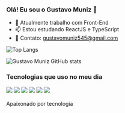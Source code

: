### Olá! Eu sou o Gustavo Muniz 👋

- 🔭 Atualmente trabalho com Front-End
- 📫 Estou estudando ReactJS e TypeScript
- 📒 Contato: gustavomuniz545@gmail.com

![Top Langs](https://github-readme-stats.vercel.app/api/top-langs/?username=devGustavoMuniz&layout=compact&theme=dracula)

![Gustavo Muniz GitHub stats](https://github-readme-stats.vercel.app/api?username=devGustavoMuniz&show_icons=true&theme=dracula)

### Tecnologias que uso no meu dia

<div>
  <img src="https://img.shields.io/badge/HTML5-E34F26?style=for-the-badge&logo=html5&logoColor=white">
  <img src="https://img.shields.io/badge/CSS3-1572B6?style=for-the-badge&logo=css3&logoColor=white">
  <img src="https://img.shields.io/badge/JavaScript-F7DF1E?style=for-the-badge&logo=javascript&logoColor=black">
  <img src="https://img.shields.io/badge/React-20232A?style=for-the-badge&logo=react&logoColor=61DAFB">
  <img src="https://img.shields.io/badge/Bootstrap-563D7C?style=for-the-badge&logo=bootstrap&logoColor=white">
  <img src="https://img.shields.io/badge/laravel-%23FF2D20.svg?style=for-the-badge&logo=laravel&logoColor=white">
</div>
<br>
Apaixonado por tecnologia
